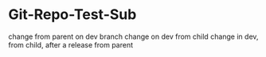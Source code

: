 Git-Repo-Test-Sub
=================
change from parent on dev branch
change on dev from child
change in dev, from child, after a release from parent